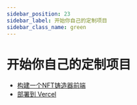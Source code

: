 ```yaml
---
sidebar_position: 23
sidebar_label: 开始你自己的定制项目
sidebar_class_name: green
---
```



# 开始你自己的定制项目

- [构建一个NFT铸造器前端](./build-an-nft-minter-front-end/README.md)
- [部署到 Vercel](./deplpy-to-vercel/README.md)
